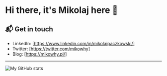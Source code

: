 # Hi there, it's Mikolaj here 👋

## 📬 Get in touch
- LinkedIn: [https://www.linkedin.com/in/mikolajpaczkowski/]
- Twitter: [https://twitter.com/mikowhy]
- Blog: [https://mikowhy.pl/]

----


<!--
**mikowhy/mikowhy** is a ✨ _special_ ✨ repository because its `README.md` (this file) appears on your GitHub profile.

Here are some ideas to get you started:

- 🔭 I’m currently working on ...
- 🌱 I’m currently learning ...
- 👯 I’m looking to collaborate on ...
- 🤔 I’m looking for help with ...
- 💬 Ask me about ...
- 😄 Pronouns: ...
- ⚡ Fun fact: ...
-->

 <img align="left" alt="My GitHub stats" src="https://github-readme-stats.vercel.app/api?username=mikowhy&count_private=true&show_icons=true" />

